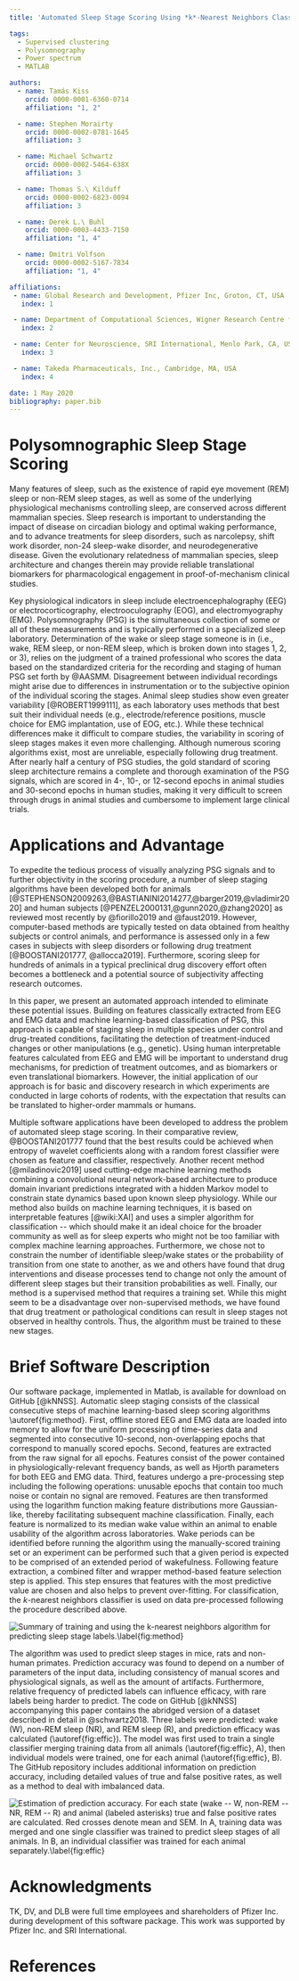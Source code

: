 ```yaml
---
title: 'Automated Sleep Stage Scoring Using *k*-Nearest Neighbors Classifier'

tags:
  - Supervised clustering
  - Polysomnography
  - Power spectrum
  - MATLAB

authors:
  - name: Tamás Kiss
    orcid: 0000-0001-6360-0714
    affiliation: "1, 2"

  - name: Stephen Morairty
    orcid: 0000-0002-0781-1645
    affiliation: 3

  - name: Michael Schwartz
    orcid: 0000-0002-5464-638X
    affiliation: 3

  - name: Thomas S.\ Kilduff
    orcid: 0000-0002-6823-0094
    affiliation: 3

  - name: Derek L.\ Buhl
    orcid: 0000-0003-4433-7150
    affiliation: "1, 4"

  - name: Dmitri Volfson
    orcid: 0000-0002-5167-7834
    affiliation: "1, 4"

affiliations:
 - name: Global Research and Development, Pfizer Inc, Groton, CT, USA
   index: 1

 - name: Department of Computational Sciences, Wigner Research Centre for Physics, Budapest, Hungary
   index: 2

 - name: Center for Neuroscience, SRI International, Menlo Park, CA, USA
   index: 3

 - name: Takeda Pharmaceuticals, Inc., Cambridge, MA, USA
   index: 4

date: 1 May 2020
bibliography: paper.bib
---
```


# Polysomnographic Sleep Stage Scoring

Many features of sleep, such as the existence of rapid eye movement
(REM) sleep or non-REM sleep stages, as well as some of the underlying
physiological mechanisms controlling sleep, are conserved across
different mammalian species. Sleep research is important to
understanding the impact of disease on circadian biology and optimal
waking performance, and to advance treatments for sleep disorders,
such as narcolepsy, shift work disorder, non-24 sleep-wake disorder,
and neurodegenerative disease.  Given the evolutionary relatedness of
mammalian species, sleep architecture and changes therein may provide
reliable translational biomarkers for pharmacological engagement in
proof-of-mechanism clinical studies.

Key physiological indicators in sleep include electroencephalography
(EEG) or electrocorticography, electrooculography (EOG), and
electromyography (EMG). Polysomnography (PSG) is the simultaneous
collection of some or all of these measurements and is typically
performed in a specialized sleep laboratory. Determination of the wake
or sleep stage someone is in (i.e., wake, REM sleep, or non-REM sleep,
which is broken down into stages 1, 2, or 3), relies on the judgment
of a trained professional who scores the data based on the
standardized criteria for the recording and staging of human PSG set
forth by @AASMM. Disagreement between individual recordings might
arise due to differences in instrumentation or to the subjective
opinion of the individual scoring the stages. Animal sleep studies
show even greater variability [@ROBERT1999111], as each laboratory
uses methods that best suit their individual needs (e.g.,
electrode/reference positions, muscle choice for EMG implantation, use
of EOG, etc.). While these technical differences make it difficult to
compare studies, the variability in scoring of sleep stages makes it
even more challenging. Although numerous scoring algorithms exist,
most are unreliable, especially following drug treatment. After nearly
half a century of PSG studies, the gold standard of scoring sleep
architecture remains a complete and thorough examination of the PSG
signals, which are scored in 4-, 10-, or 12-second epochs in animal
studies and 30-second epochs in human studies, making it very
difficult to screen through drugs in animal studies and cumbersome to
implement large clinical trials.

# Applications and Advantage

To expedite the tedious process of visually analyzing PSG signals and
to further objectivity in the scoring procedure, a number of sleep
staging algorithms have been developed both for animals
[@STEPHENSON2009263,@BASTIANINI2014277,@barger2019,@vladimir2020] and human
subjects [@PENZEL2000131,@gunn2020,@zhang2020] as reviewed most
recently by @fiorillo2019 and @faust2019. However, computer-based
methods are typically tested on data obtained from healthy subjects or
control animals, and performance is assessed only in a few cases in
subjects with sleep disorders or following drug treatment
[@BOOSTANI201777, @allocca2019]. Furthermore, scoring sleep for
hundreds of animals in a typical preclinical drug discovery effort
often becomes a bottleneck and a potential source of
subjectivity affecting research outcomes.

In this paper, we present an automated approach intended to eliminate
these potential issues. Building on features classically extracted
from EEG and EMG data and machine learning-based classification of
PSG, this approach is capable of staging sleep in multiple species
under control and drug-treated conditions, facilitating the detection
of treatment-induced changes or other manipulations (e.g.,
genetic). Using human interpretable features calculated from EEG and
EMG will be important to understand drug mechanisms, for prediction of
treatment outcomes, and as biomarkers or even translational
biomarkers. However, the initial application of our approach is for
basic and discovery research in which experiments are conducted in
large cohorts of rodents, with the expectation that results can be
translated to higher-order mammals or humans.

Multiple software applications have been developed to address the
problem of automated sleep stage scoring. In their comparative review,
@BOOSTANI201777 found that the best results could be achieved when
entropy of wavelet coefficients along with a random forest classifier
were chosen as feature and classifier, respectively. Another recent
method [@miladinovic2019] used cutting-edge machine learning methods
combining a convolutional neural network-based architecture to produce
domain invariant predictions integrated with a hidden Markov model to
constrain state dynamics based upon known sleep physiology. While our
method also builds on machine learning techniques, it is based on
interpretable features [@wiki:XAI] and uses a simpler algorithm for
classification -- which should make it an ideal choice for the broader
community as well as for sleep experts who might not be too familiar
with complex machine learning approaches. Furthermore, we chose not to
constrain the number of identifiable sleep/wake states or the
probability of transition from one state to another, as we and others
have found that drug interventions and disease processes tend to
change not only the amount of different sleep stages but their
transition probabilities as well. Finally, our method is a supervised
method that requires a training set. While this might seem to be a
disadvantage over non-supervised methods, we have found that drug
treatment or pathological conditions can result in sleep stages not
observed in healthy controls. Thus, the algorithm must be trained to
these new stages.

# Brief Software Description

Our software package, implemented in Matlab, is available for download
on GitHub [@kNNSS]. Automatic sleep staging consists of the classical
consecutive steps of machine learning-based sleep scoring algorithms
\autoref{fig:method}. First, offline stored EEG and EMG data are
loaded into memory to allow for the uniform processing of time-series
data and segmented into consecutive 10-second, non-overlapping epochs
that correspond to manually scored epochs. Second, features are
extracted from the raw signal for all epochs. Features consist of the
power contained in physiologically-relevant frequency bands, as well
as Hjorth parameters for both EEG and EMG data. Third, features
undergo a pre-processing step including the following operations:
unusable epochs that contain too much noise or contain no signal are
removed.  Features are then transformed using the logarithm function
making feature distributions more Gaussian-like, thereby
facilitating subsequent machine classification.  Finally, each feature
is normalized to its median wake value within an animal to enable
usability of the algorithm across laboratories.  Wake periods can be
identified before running the algorithm using the manually-scored
training set or an experiment can be performed such that a given
period is expected to be comprised of an extended period of
wakefulness.  Following feature extraction, a combined filter and
wrapper method-based feature selection step is applied.  This step
ensures that features with the most predictive value are chosen and
also helps to prevent over-fitting. For classification, the
*k*-nearest neighbors classifier is used on data pre-processed
following the procedure described above.

![Summary of training and using the *k*-nearest neighbors algorithm
 for predicting sleep stage labels.\label{fig:method}](fig1.png)

The algorithm was used to predict sleep stages in mice, rats and
non-human primates. Prediction accuracy was found to depend on a
number of parameters of the input data, including consistency of
manual scores and physiological signals, as well as the amount of
artifacts. Furthermore, relative frequency of predicted labels can
influence efficacy, with rare labels being harder to predict. The code
on GitHub [@kNNSS] accompanying this paper contains the abridged
version of a dataset described in detail in @schwartz2018. Three
labels were predicted: wake (W), non-REM sleep (NR), and REM sleep
(R), and prediction efficacy was calculated (\autoref{fig:effic}). The
model was first used to train a single classifier merging training
data from all animals (\autoref{fig:effic}, A), then individual models
were trained, one for each animal (\autoref{fig:effic}, B). The GitHub
repository includes additional information on prediction accuracy,
including detailed values of true and false positive rates, as well as
a method to deal with imbalanced data.

![Estimation of prediction accuracy. For each state (wake -- W,
 non-REM -- NR, REM -- R) and animal (labeled asterisks) true and
 false positive rates are calculated. Red crosses denote mean and SEM.
 In A, training data was merged and one single classifier was trained
 to predict sleep stages of all animals. In B, an individual
 classifier was trained for each animal
 separately.\label{fig:effic}](fig2.png)

# Acknowledgments

TK, DV, and DLB were full time employees and shareholders of Pfizer
Inc. during development of this software package. This work was supported
by Pfizer Inc. and SRI International.

# References